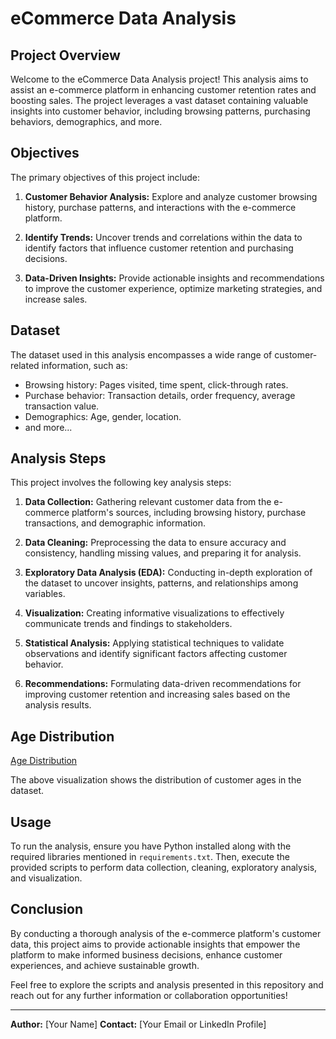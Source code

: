 # eCommerce Data Analysis

## Project Overview

Welcome to the eCommerce Data Analysis project! This analysis aims to assist an e-commerce platform in enhancing customer retention rates and boosting sales. The project leverages a vast dataset containing valuable insights into customer behavior, including browsing patterns, purchasing behaviors, demographics, and more.

## Objectives

The primary objectives of this project include:

1. **Customer Behavior Analysis:** Explore and analyze customer browsing history, purchase patterns, and interactions with the e-commerce platform.
   
2. **Identify Trends:** Uncover trends and correlations within the data to identify factors that influence customer retention and purchasing decisions.
   
3. **Data-Driven Insights:** Provide actionable insights and recommendations to improve the customer experience, optimize marketing strategies, and increase sales.

## Dataset

The dataset used in this analysis encompasses a wide range of customer-related information, such as:

- Browsing history: Pages visited, time spent, click-through rates.
- Purchase behavior: Transaction details, order frequency, average transaction value.
- Demographics: Age, gender, location.
- and more...

## Analysis Steps

This project involves the following key analysis steps:

1. **Data Collection:** Gathering relevant customer data from the e-commerce platform's sources, including browsing history, purchase transactions, and demographic information.

2. **Data Cleaning:** Preprocessing the data to ensure accuracy and consistency, handling missing values, and preparing it for analysis.

3. **Exploratory Data Analysis (EDA):** Conducting in-depth exploration of the dataset to uncover insights, patterns, and relationships among variables.

4. **Visualization:** Creating informative visualizations to effectively communicate trends and findings to stakeholders.

5. **Statistical Analysis:** Applying statistical techniques to validate observations and identify significant factors affecting customer behavior.

6. **Recommendations:** Formulating data-driven recommendations for improving customer retention and increasing sales based on the analysis results.

## Age Distribution

[Age Distribution](images/age_distribution.png)

The above visualization shows the distribution of customer ages in the dataset.

## Usage

To run the analysis, ensure you have Python installed along with the required libraries mentioned in `requirements.txt`. Then, execute the provided scripts to perform data collection, cleaning, exploratory analysis, and visualization.

## Conclusion

By conducting a thorough analysis of the e-commerce platform's customer data, this project aims to provide actionable insights that empower the platform to make informed business decisions, enhance customer experiences, and achieve sustainable growth.

Feel free to explore the scripts and analysis presented in this repository and reach out for any further information or collaboration opportunities!

---

**Author:** [Your Name]
**Contact:** [Your Email or LinkedIn Profile]
